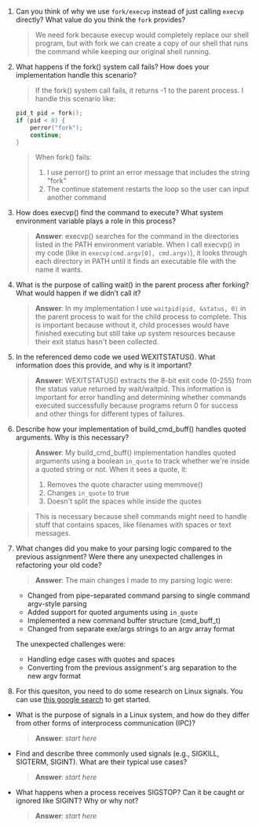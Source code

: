 1. Can you think of why we use `fork/execvp` instead of just calling `execvp` directly? What value do you think the `fork` provides?

    > We need fork because execvp would completely replace our shell program, but with fork we can create a copy of our shell that runs the command while keeping our original shell running.

2. What happens if the fork() system call fails? How does your implementation handle this scenario?

    > If the fork() system call fails, it returns -1 to the parent process. I handle this scenario like:
    ```c
    pid_t pid = fork();
    if (pid < 0) {
        perror("fork");
        continue;
    }
    ```
    > When fork() fails:
    > 1. I use perror() to print an error message that includes the string "fork"
    > 2. The continue statement restarts the loop so the user can input another command

3. How does execvp() find the command to execute? What system environment variable plays a role in this process?

    > **Answer**: execvp() searches for the command in the directories listed in the PATH environment variable. When I call execvp() in my code (like in `execvp(cmd.argv[0], cmd.argv)`), it looks through each directory in PATH until it finds an executable file with the name it wants.

4. What is the purpose of calling wait() in the parent process after forking? What would happen if we didn’t call it?

    > **Answer**: In my implementation I use `waitpid(pid, &status, 0)` in the parent process to wait for the child process to complete. This is important because without it, child processes would have finished executing but still take up system resources because their exit status hasn't been collected.

5. In the referenced demo code we used WEXITSTATUS(). What information does this provide, and why is it important?

    > **Answer**: WEXITSTATUS() extracts the 8-bit exit code (0-255) from the status value returned by wait/waitpid. This information is important for error handling and determining whether commands executed successfully because programs return 0 for success and other things for different types of failures.

6. Describe how your implementation of build_cmd_buff() handles quoted arguments. Why is this necessary?

    > **Answer**: My build_cmd_buff() implementation handles quoted arguments using a boolean `in_quote` to track whether we're inside a quoted string or not. When it sees a quote, it:
    > 1. Removes the quote character using memmove()
    > 2. Changes `in_quote` to true
    > 3. Doesn't split the spaces while inside the quotes

    > This is necessary because shell commands might need to handle stuff that contains spaces, like filenames with spaces or text messages.

7. What changes did you make to your parsing logic compared to the previous assignment? Were there any unexpected challenges in refactoring your old code?

    > **Answer**: The main changes I made to my parsing logic were:
    - Changed from pipe-separated command parsing to single command argv-style parsing
    - Added support for quoted arguments using `in_quote`
    - Implemented a new command buffer structure (cmd_buff_t)
    - Changed from separate exe/args strings to an argv array format

    The unexpected challenges were:
    - Handling edge cases with quotes and spaces
    - Converting from the previous assignment's arg separation to the new argv format

8. For this quesiton, you need to do some research on Linux signals. You can use [this google search](https://www.google.com/search?q=Linux+signals+overview+site%3Aman7.org+OR+site%3Alinux.die.net+OR+site%3Atldp.org&oq=Linux+signals+overview+site%3Aman7.org+OR+site%3Alinux.die.net+OR+site%3Atldp.org&gs_lcrp=EgZjaHJvbWUyBggAEEUYOdIBBzc2MGowajeoAgCwAgA&sourceid=chrome&ie=UTF-8) to get started.

- What is the purpose of signals in a Linux system, and how do they differ from other forms of interprocess communication (IPC)?

    > **Answer**:  _start here_

- Find and describe three commonly used signals (e.g., SIGKILL, SIGTERM, SIGINT). What are their typical use cases?

    > **Answer**:  _start here_

- What happens when a process receives SIGSTOP? Can it be caught or ignored like SIGINT? Why or why not?

    > **Answer**:  _start here_
